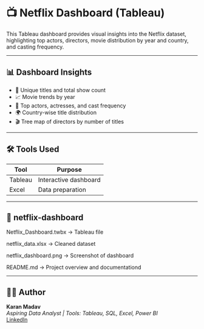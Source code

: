 
# 📺 Netflix Dashboard (Tableau)

This Tableau dashboard provides visual insights into the Netflix dataset, highlighting top actors, directors, movie distribution by year and country, and casting frequency.

---

## 📊 Dashboard Insights

- 📌 Unique titles and total show count
- 📈 Movie trends by year
- 🧑 Top actors, actresses, and cast frequency
- 🌍 Country-wise title distribution
- 🎬 Tree map of directors by number of titles

---

## 🛠️ Tools Used

| Tool     | Purpose                |
|----------|------------------------|
| Tableau  | Interactive dashboard  |
| Excel    | Data preparation       

--- 
## 📂 netflix-dashboard

Netflix_Dashboard.twbx → Tableau file

netflix_data.xlsx → Cleaned dataset

netflix_dashboard.png → Screenshot of dashboard

README.md → Project overview and documentationd


---

## 👨‍💻 Author

**Karan Madav**  
*Aspiring Data Analyst | Tools: Tableau, SQL, Excel, Power BI*  
[LinkedIn](https://www.linkedin.com/in/karan-madav) 


